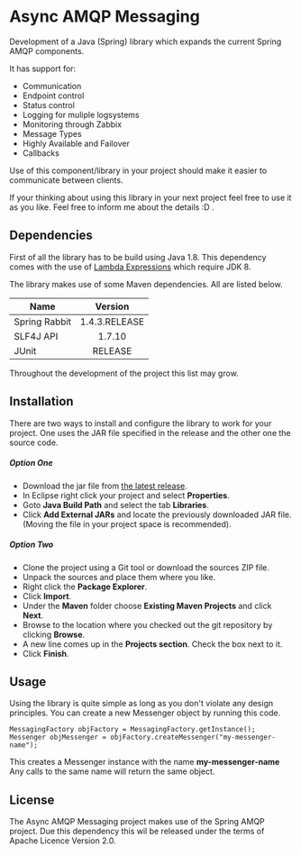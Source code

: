 # Async AMQP Messaging
Development of a Java (Spring) library which expands the current Spring AMQP components.

It has support for:
* Communication
* Endpoint control
* Status control
* Logging for muliple logsystems
* Monitoring through Zabbix
* Message Types
* Highly Available and Failover
* Callbacks

Use of this component/library in your project should make it easier to communicate between clients.

If your thinking about using this library in your next project feel free to use it as you like. Feel free to inform me about the details :D .

Dependencies
---
First of all the library has to be build using Java 1.8.
This dependency comes with the use of [Lambda Expressions](http://www.oracle.com/webfolder/technetwork/tutorials/obe/java/Lambda-QuickStart/index.html#overview) which require JDK 8.

The library makes use of some Maven dependencies.
All are listed below.

| Name          | Version        |
| ------------- |:--------------:|
| Spring Rabbit | 1.4.3.RELEASE  |
| SLF4J API     | 1.7.10         |
| JUnit			| RELEASE        |

Throughout the development of the project this list may grow.

Installation
---
There are two ways to install and configure the library to work for your project.
One uses the JAR file specified in the release and the other one the source code.

##### Option One
* Download the jar file from [the latest release](https://github.com/MaxxtonGroup/async-amqp-messaging/releases).
* In Eclipse right click your project and select **Properties**.
* Goto **Java Build Path** and select the tab **Libraries**.
* Click **Add External JARs** and locate the previously downloaded JAR file. (Moving the file in your project space is recommended).

##### Option Two
* Clone the project using a Git tool or download the sources ZIP file.
* Unpack the sources and place them where you like.
* Right click the **Package Explorer**.
* Click **Import**.
* Under the **Maven** folder choose **Existing Maven Projects** and click **Next**.
* Browse to the location where you checked out the git repository by clicking **Browse**.
* A new line comes up in the **Projects section**. Check the box next to it.
* Click **Finish**.

Usage
---
Using the library is quite simple as long as you don't violate any design principles.
You can create a new Messenger object by running this code.
```
MessagingFactory objFactory = MessagingFactory.getInstance();
Messenger objMessenger = objFactory.createMessenger("my-messenger-name");
```
This creates a Messenger instance with the name **my-messenger-name**
Any calls to the same name will return the same object.

License
---
The Async AMQP Messaging project makes use of the Spring AMQP project. Due this dependency this wil be released under the terms of Apache Licence Version 2.0.